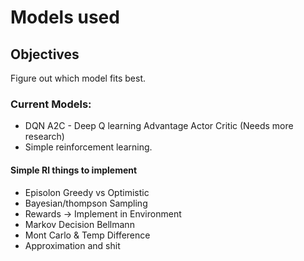 # Models used

## Objectives 

Figure out which model fits best. 

### Current Models:

* DQN A2C - Deep Q learning Advantage Actor Critic (Needs more research) 
* Simple reinforcement learning. 

#### Simple Rl things to implement

* Episolon Greedy vs Optimistic
* Bayesian/thompson Sampling
* Rewards -> Implement in Environment
* Markov Decision Bellmann
* Mont Carlo & Temp Difference
* Approximation and shit